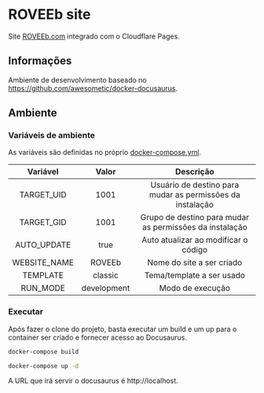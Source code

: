 # ROVEEb site
Site [ROVEEb.com](roveeb.com) integrado com o Cloudflare Pages.

## Informações
Ambiente de desenvolvimento baseado no 
https://github.com/awesometic/docker-docusaurus.

## Ambiente

### Variáveis de ambiente

As variáveis são definidas no próprio [docker-compose.yml](docker-compose.yml).

| **Variável** |  **Valor**  |                       **Descrição**                       |
|:------------:|:-----------:|:---------------------------------------------------------:|
| TARGET_UID   | 1001        | Usuário de destino para mudar as permissões da instalação |
| TARGET_GID   | 1001        | Grupo de destino para mudar as permissões da instalação   |
| AUTO_UPDATE  | true        | Auto atualizar ao modificar o código                      |
| WEBSITE_NAME | ROVEEb      | Nome do site a ser criado                                 |
| TEMPLATE     | classic     | Tema/template a ser usado                                 |
| RUN_MODE     | development | Modo de execução                                          |

### Executar
Após fazer o clone do projeto, basta executar um build e um up para o container 
ser criado e fornecer acesso ao Docusaurus.

```bash
docker-compose build
```
```bash
docker-compose up -d
```

A URL que irá servir o docusaurus é http://localhost.

